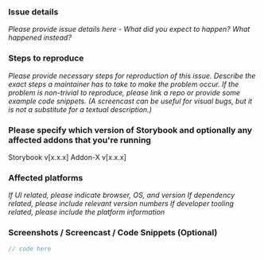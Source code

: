 ### Issue details

_Please provide issue details here - What did you expect to happen? What happened instead?_ 

### Steps to reproduce

_Please provide necessary steps for reproduction of this issue. Describe the exact steps a maintainer has to take to make the problem occur._
_If the problem is non-trivial to reproduce, please link a repo or provide some example code snippets._
_(A screencast can be useful for visual bugs, but it is not a substitute for a textual description.)_

### Please specify which version of Storybook and optionally any affected addons that you're running

Storybook v[x.x.x]
Addon-X v[x.x.x]

### Affected platforms 

_If UI related, please indicate browser, OS, and version_
_If dependency related, please include relevant version numbers_
_If developer tooling related, please include the platform information_

### Screenshots / Screencast / Code Snippets (Optional)

```js
// code here
```
